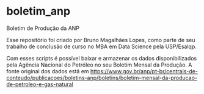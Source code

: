 # boletim_anp
Boletim de Produção da ANP

Esse repositório foi criado por Bruno Magalhães Lopes, como parte de seu trabalho de conclusão de curso no MBA em Data Science pela USP/Esalqp.

Com esses scripts é possível baixar e armazenar os dados disponibilizados pela Agência Nacional do Petróleo no seu Boletim Mensal da Produção. A fonte original dos dados está em https://www.gov.br/anp/pt-br/centrais-de-conteudo/publicacoes/boletins-anp/boletins/boletim-mensal-da-producao-de-petroleo-e-gas-natural
